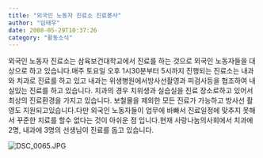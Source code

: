 ```yaml
---
title: "외국인 노동자 진료소 진료봉사"
author: "임태우"
date: 2008-05-29T10:37:26
category: "활동소식"
---
```


외국인 노동자 진료소는 삼육보건대학교에서 진료를 하는 것으로 외국인 노동자들을 대상으로 하고 있습니다.매주 토요일 오후 1시30분부터 5시까지 진행되는 진료소는 내과와 치과로 진료를 하고 있고 내과는 위생병원에서방사선촬영과 피검사등을 협조하여 내실있는 진료를 하고 있습니다. 치과의 경우 치위생과 실습실을 진료 장소로하고 있어서 최상의 진료환경을 가지고 있습니다. 보철물을 제외한 모든 진료가 가능하고 방사선 촬영도 지원되고있습니다.다만 외국인 노동자들이 업무에 바빠서 진료일정에 맞추지 못해서 꾸준한 치료를 할수 없다는 것이 아쉬운 점 입니다.현재 사랑나눔의사회에서 치과에 2명, 내과에 3명의 선생님이 진료를 돕고 있습니다.

![DSC_0065.JPG](/files/attach/images/2318/330/002/a85e76d07f8a2aba8784c31d3d03465c.)
